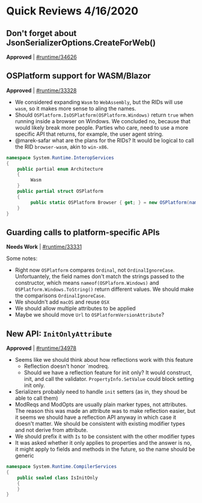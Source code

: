 # Quick Reviews 4/16/2020

## Don't forget about JsonSerializerOptions.CreateForWeb()

**Approved** | [#runtime/34626](https://github.com/dotnet/runtime/issues/34626)

## OSPlatform support for WASM/Blazor

**Approved** | [#runtime/33328](https://github.com/dotnet/runtime/issues/33328#issuecomment-614802442)

* We considered expanding `Wasm` to `WebAssembly`, but the RIDs will use `wasm`, so it makes more sense to aling the names.
* Should `OSPlatform.IsOSPlatform(OSPlatform.Windows)` return `true` when running inside a browser on Windows. We concluded no, because that would likely break more people. Parties who care, need to use a more specific API that returns, for example, the user agent string.
* @marek-safar what are the plans for the RIDs? It would be logical to call the RID `browser-wasm`, akin to `win-x86`.

```C#
namespace System.Runtime.InteropServices
{
    public partial enum Architecture
    {
         Wasm
    }
    public partial struct OSPlatform
    {
         public static OSPlatform Browser { get; } = new OSPlatform(nameof(Browser));
    }
}
```
## Guarding calls to platform-specific APIs

**Needs Work** | [#runtime/33331](https://github.com/dotnet/runtime/issues/33331#issuecomment-614826740)

Some notes:

* Right now `OSPlatform` compares `Ordinal`, not `OrdinalIgnoreCase`. Unfortuantely, the field names don't match the strings passed to the constructor, which means `nameof(OSPlaform.Windows)` and `OSPlatform.Windows.ToString()` return different values. We should make the comparisons `OrdinalIgnoreCase`.
* We shouldn't add `macOS` and reuse `OSX`
* We should allow multiple attributes to be applied
* Maybe we should move `Url` to `OSPlatformVersionAttribute`?
## New API: `InitOnlyAttribute`

**Approved** | [#runtime/34978](https://github.com/dotnet/runtime/issues/34978#issuecomment-614845405)

* Seems like we should think about how reflections work with this feature
    - Reflection doesn't honor `modreq.
    - Should we have a reflection feature for init only? It would construct, init, and call the validator. `PropertyInfo.SetValue` could block setting init only.
* Serializers probably need to handle `init` setters (as in, they shoud be able to call them)
* ModReqs and ModOpts are usually plain marker types, not attributes. The reason this was made an attribute was to make reflection easier, but it seems we should have a reflection API anyway in which case it doesn't matter. We should be consistent with existing modifier types and not derive from attribute.
* We should prefix it with `Is` to be consistent with the other modifier types
* It was asked whether it only applies to properties and the answer is no, it might apply to fields and methods in the future, so the name should be generic

```C#
namespace System.Runtime.CompilerServices
{
    public sealed class IsInitOnly
    {
    }
}
```
